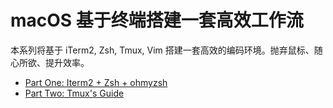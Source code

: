 # macOS 基于终端搭建一套高效工作流

本系列将基于 iTerm2, Zsh, Tmux, Vim 搭建一套高效的编码环境。抛弃鼠标、随心所欲、提升效率。

- [Part One: Iterm2 + Zsh + ohmyzsh](./part1-iterm2-zsh-and-oh-my-zsh.md)
- [Part Two: Tmux's Guide](./part2-tmux-guide.md)
